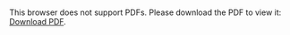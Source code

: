 <object data="christ-in-song/CIS1908pdfs/382.pdf" type="application/pdf" width="100%" height="1024px">
    <embed src="christ-in-song/CIS1908pdfs/382.pdf">
        <p>This browser does not support PDFs. Please download the PDF to view it: <a href="christ-in-song/CIS1908pdfs/382.pdf">Download PDF</a>.</p>
    </embed>
</object>
